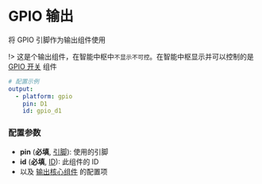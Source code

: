 # GPIO 输出

将 GPIO 引脚作为输出组件使用

!> 这是个输出组件，在智能中枢中`不显示不可控`。在智能中枢显示并可以控制的是 [GPIO 开关](mqtt/components/switch/gpio) 组件


```yaml
# 配置示例
output:
  - platform: gpio
    pin: D1
    id: gpio_d1
```

### 配置参数

- **pin** (**必填**,  [引脚](mqtt/guides/configuration-types#引脚)): 使用的引脚
- **id** (**必填**, [ID](mqtt/guides/configuration-types#id)): 此组件的 ID
- 以及 [输出核心组件](mqtt/components/output/) 的配置项